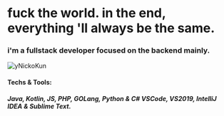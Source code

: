 <h1>fuck the world. in the end, everything 'll always be the same.</h1>
<h3>i'm a fullstack developer focused on the backend mainly.</h3>
<a><img src="https://github-readme-stats.vercel.app/api?username=destroyednicko&show_icons=true&theme=material-palenight&count_private=true" alt="yNickoKun"/></a>
<h4>Techs & Tools:</h4>
<h5>Java, Kotlin, JS, PHP, GOLang, Python & C#
VSCode, VS2019, IntelliJ IDEA & Sublime Text.
</h5>
